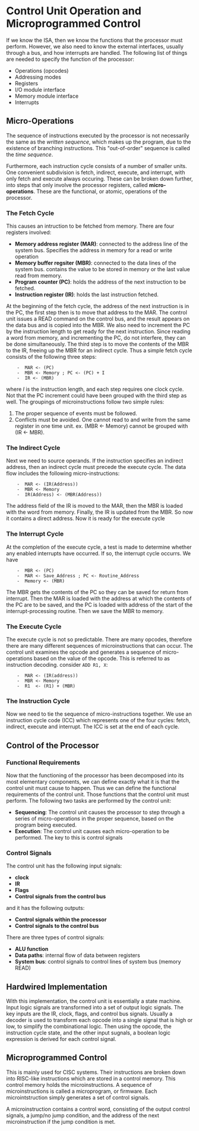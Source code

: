 # Control Unit Operation and Microprogrammed Control
If we know the ISA, then we know the functions that the processor must perform. However, we also need to know the external interfaces, usually through a bus, and how interrupts are handled. The following list of things are needed to specify the function of the processor:
- Operations (opcodes)
- Addressing modes
- Registers
- I/O module interface
- Memory module interface
- Interrupts

## Micro-Operations
The sequence of instructions executed by the processor is not necessarily the same as the *written sequence*, which makes up the program, due to the existence of branching instructions. This "out-of-order" sequence is called the *time sequence*.

Furthermore, each instruction cycle consists of a number of smaller units. One convenient subdivision is fetch, indirect, execute, and interrupt, with only fetch and execute always occuring. These can be broken down further, into steps that only involve the processor registers, called **micro-operations**. These are the functional, or atomic, operations of the processor. 

### The Fetch Cycle
This causes an intruction to be fetched from memory. There are four registers involved:
- **Memory address register (MAR)**: connected to the address line of the system bus. Specifies the address in memory for a read or write operation
- **Memory buffer regsiter (MBR)**: connected to the data lines of the system bus. contains the value to be stored in memory or the last value read from memory.
- **Program counter (PC)**: holds the address of the next instruction to be fetched.
- **Instruction register (IR)**: holds the last instruction fetched.

At the beginning of the fetch cycle, the address of the next instruction is in the PC, the first step then is to move that address to the MAR. The control unit issues a READ command on the control bus, and the result appears on the data bus and is copied into the MBR. We also need to increment the PC by the instruction length to get ready for the next instruction. Since reading a word from memory, and incrementing the PC, do not interfere, they can be done simultaneously. The third step is to move the contents of the MBR to the IR, freeing up the MBR for an indirect cycle. Thus a simple fetch cycle consists of the following three steps:
```
    -  MAR <- (PC)
    -  MBR <- Memory ; PC <- (PC) + I
    -  IR <- (MBR)
```
where *I* is the instruction length, and each step requires one clock cycle. Not that the PC increment could have been grouped with the third step as well. The groupings of microinstructions follow two simple rules:
1. The proper sequence of events must be followed.
2. Conflicts must be avoided. One cannot read to and write from the same register in one time unit. ex. (MBR <- Memory) cannot be grouped with (IR <- MBR).

### The Indirect Cycle
Next we need to source operands. If the instruction specifies an indirect address, then an indirect cycle must precede the execute cycle. The data flow includes the following micro-instructions:
```
    -  MAR <- (IR(Address))
    -  MBR <- Memory
    -  IR(Address) <- (MBR(Address))
```
The address field of the IR is moved to the MAR, then the MBR is loaded with the word from memory. Finally, the IR is updated from the MBR. So now it contains a direct address. Now it is ready for the execute cycle

### The Interrupt Cycle
At the completion of the execute cycle, a test is made to determine whether any enabled interrupts have occurred. If so, the interrupt cycle occurrs. We have
```
    -  MBR <- (PC)
    -  MAR <- Save_Address ; PC <- Routine_Address
    -  Memory <- (MBR)
```
The MBR gets the contents of the PC so they can be saved for return from interrupt. Then the MAR is loaded with the address at which the contents of the PC are to be saved, and the PC is loaded with address of the start of the interrupt-processing routine. Then we save the MBR to memory. 

### The Execute Cycle
The execute cycle is not so predictable. There are many opcodes, therefore there are many different sequences of microinstructions that can occur. The control unit examines the opcode and generates a sequence of micro-operations based on the value of the opcode. This is referred to as instruction decoding. consider `ADD R1, X`:
```
    -  MAR <- (IR(address))
    -  MBR <- Memory
    -  R1  <- (R1) + (MBR)
```

### The Instruction Cycle
Now we need to tie the sequence of micro-instructions together. We use an instruction cycle code (ICC) which represents one of the four cycles: fetch, indirect, execute and interrupt. The ICC is set at the end of each cycle.

## Control of the Processor
### Functional Requirements
Now that the functioning of the processor has been decomposed into its most elementary components, we can define exactly what it is that the control unit must cause to happen. Thus we can define the functional requirements of the control unit. Those functions that the control unit must perform. The following two tasks are performed by the control unit:
- **Sequencing**: The control unit causes the processor to step through a series of micro-operations in the proper sequence, based on the program being executed.
- **Execution**: The control unit causes each micro-operation to be performed.
The key to this is control signals

### Control Signals
The control unit has the following input signals:
- **clock**
- **IR**
- **Flags**
- **Control signals from the control bus**

and it has the following outputs:
- **Control signals within the processor**
- **Control signals to the control bus**

There are three types of control signals:
- **ALU function**
- **Data paths**: internal flow of data between registers
- **System bus**: control signals to control lines of system bus (memory READ)

## Hardwired Implementation
With this implementation, the control unit is essentially a state machine. Input logic signals are transformed into a set of output logic signals. The key inputs are the IR, clock, flags, and control bus signals. Usually a decoder is used to transform each opcode into a single signal that is high or low, to simplify the combinational logic. Then using the opcode, the instruction cycle state, and the other input sugnals, a boolean logic expression is derived for each control signal.

## Microprogrammed Control
This is mainly used for CISC systems. Their instructions are broken down into RISC-like instructions which are stored in a control memory. This control memory holds the microinstructions. A sequence of microinstructions is called a microprogram, or firmware. Each microintstruction simply generates a set of control signals. 

A microinstruction contains a control word, consisting of the output control signals, a jump/no jump condition, and the address of the next microinstruction if the jump condition is met.  
